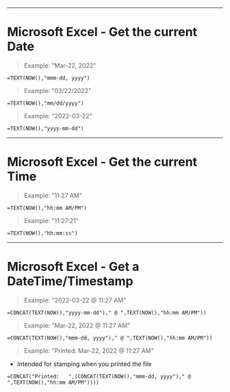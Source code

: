 
***
# Microsoft Excel - Get the current Date

> Example: "Mar-22, 2022"
```excel
=TEXT(NOW(),"mmm-dd, yyyy")
```

> Example: "03/22/2022"
```excel
=TEXT(NOW(),"mm/dd/yyyy")
```

> Example: "2022-03-22"
```excel
=TEXT(NOW(),"yyyy-mm-dd")
```

***
# Microsoft Excel - Get the current Time

> Example: "11:27 AM"
```excel
=TEXT(NOW(),"hh:mm AM/PM")
```

> Example: "11:27:21"
```excel
=TEXT(NOW(),"hh:mm:ss")
```

***
# Microsoft Excel - Get a DateTime/Timestamp

> Example: "2022-03-22 @ 11:27 AM"
```excel
=CONCAT(TEXT(NOW(),"yyyy-mm-dd")," @ ",TEXT(NOW(),"hh:mm AM/PM"))
```

> Example: "Mar-22, 2022 @ 11:27 AM"
```excel
=CONCAT(TEXT(NOW(),"mmm-dd, yyyy")," @ ",TEXT(NOW(),"hh:mm AM/PM"))
```

> Example: "Printed:   Mar-22, 2022 @ 11:27 AM"
   - Intended for stamping when you printed the file
```excel
=CONCAT("Printed:   ",(CONCAT(TEXT(NOW(),"mmm-dd, yyyy")," @ ",TEXT(NOW(),"hh:mm AM/PM"))))
```

